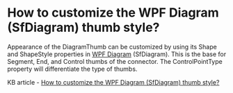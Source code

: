 # How to customize the WPF Diagram (SfDiagram) thumb style?

Appearance of the DiagramThumb can be customized by using its Shape and ShapeStyle properties in [WPF Diagram](https://www.syncfusion.com/wpf-controls/diagram) (SfDiagram). This is the base for Segment, End, and Control thumbs of the connector. The ControlPointType property will differentiate the type of thumbs.

KB article - [How to customize the WPF Diagram (SfDiagram) thumb style?](https://www.syncfusion.com/kb/9460/how-to-customize-the-wpf-diagram-sfdiagram-thumb-style)

